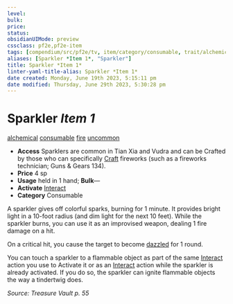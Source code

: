 ```yaml
---
level:
bulk:
price:
status:
obsidianUIMode: preview
cssclass: pf2e,pf2e-item
tags: [compendium/src/pf2e/tv, item/category/consumable, trait/alchemical, trait/consumable, trait/fire, trait/uncommon]
aliases: [Sparkler *Item 1*, "Sparkler"]
title: Sparkler *Item 1*
linter-yaml-title-alias: Sparkler *Item 1*
date created: Monday, June 19th 2023, 5:15:11 pm
date modified: Thursday, June 29th 2023, 5:30:28 pm
---
```


# Sparkler *Item 1*

[alchemical](rules/traits/alchemical.md) [consumable](rules/traits/consumable.md) [fire](rules/traits/fire.md) [uncommon](rules/traits/uncommon.md)  

- **Access** Sparklers are common in Tian Xia and Vudra and can be Crafted by those who can specifically [Craft](rules/actions/craft.md) fireworks (such as a fireworks technician; Guns & Gears 134).
- **Price** 4 sp
- **Usage** held in 1 hand; **Bulk**—
- **Activate** [Interact](rules/actions/interact.md)
- **Category** Consumable

A sparkler gives off colorful sparks, burning for 1 minute. It provides bright light in a 10-foot radius (and dim light for the next 10 feet). While the sparkler burns, you can use it as an improvised weapon, dealing 1 fire damage on a hit.

On a critical hit, you cause the target to become [dazzled](rules/conditions.md#Dazzled) for 1 round.

You can touch a sparkler to a flammable object as part of the same [Interact](rules/actions/interact.md) action you use to Activate it or as an [Interact](rules/actions/interact.md) action while the sparkler is already activated. If you do so, the sparkler can ignite flammable objects the way a tindertwig does.

*Source: Treasure Vault p. 55*
